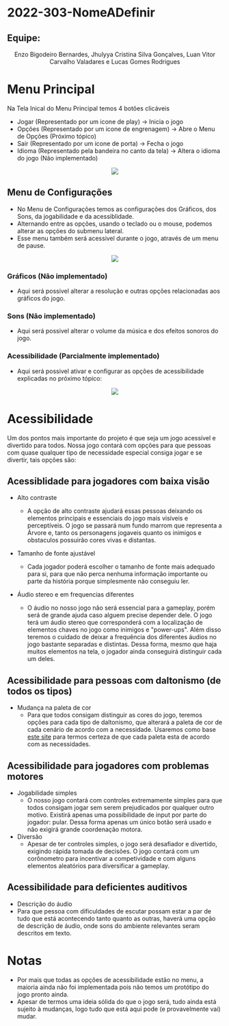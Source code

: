 # 2022-303-NomeADefinir

## Equipe:
<p align="center">Enzo Bigodeiro Bernardes, Jhulyya Cristina Silva Gonçalves, Luan Vitor Carvalho Valadares e Lucas Gomes Rodrigues</p>

# Menu Principal


Na Tela Inical do Menu Principal temos 4 botões clicáveis
- Jogar (Representado por um icone de play) -> Inicia o jogo
- Opções (Representado por um icone de engrenagem) -> Abre o Menu de Opções (Próximo tópico)
- Sair (Representado por um icone de porta) -> Fecha o jogo
- Idioma (Representado pela bandeira no canto da tela) -> Altera o idioma do jogo (Não implementado)

<p align="center"><img src="https://github.com/TP-Coltec-UFMG/2022-303-NomeADefinir/blob/main/Imagens/menu1.png?raw=true"</p>

## Menu de Configurações
- No Menu de Configurações temos as configurações dos Gráficos, dos Sons, da jogabilidade e da acessiblidade.
- Alternando entre as opções, usando o teclado ou o mouse, podemos alterar as opções do submenu lateral.
- Esse menu também será acessivel durante o jogo, através de um menu de pause.
	
<p align="center"><img src="https://github.com/TP-Coltec-UFMG/2022-303-NomeADefinir/blob/main/Imagens/menu2.png?raw=true"></p>

### Gráficos (Não implementado)
- Aqui será possivel alterar a resolução e outras opções relacionadas aos gráficos do jogo.

### Sons (Não implementado)
- Aqui será possivel alterar o volume da música e dos efeitos sonoros do jogo.

### Acessibilidade (Parcialmente implementado)
- Aqui será possivel ativar e configurar as opções de acessibilidade explicadas no próximo tópico:

<p align="center"><img src="https://github.com/TP-Coltec-UFMG/2022-303-NomeADefinir/blob/main/Imagens/menu3.png?raw=true"></p>

# Acessibilidade
Um dos pontos mais importante do projeto é que seja um jogo acessível e divertido para todos. Nossa jogo contará com opções para que pessoas com quase qualquer tipo de necessidade especial consiga jogar e se divertir, tais opções são:

## Acessiblidade para jogadores com baixa visão
- Alto contraste
	- A opção de alto contraste ajudará essas pessoas deixando os elementos principais e essenciais do jogo mais visíveis e perceptíveis. O jogo se passará num fundo marrom que representa a Árvore e, tanto os personagens jogaveis quanto os inimigos e obstaculos possuirão cores vivas e distantas. 
	
- Tamanho de fonte ajustável
  - Cada jogador poderá escolher o tamanho de fonte mais adequado para si, para que não perca nenhuma informação importante ou parte da história porque simplesmente não conseguiu ler.

- Áudio stereo e em frequencias diferentes
  - O áudio no nosso jogo não será essencial para a gameplay, porém será de grande ajuda caso alguem precise depender dele. O jogo terá um áudio stereo que corresponderá com a localização de elementos chaves no jogo como inimigos e "power-ups". Além disso teremos o cuidado de deixar a frequência dos diferentes áudios no jogo bastante separadas e distintas. Dessa forma, mesmo que haja muitos elementos na tela, o jogador ainda conseguirá distinguir cada um deles. 
  
## Acessibilidade para pessoas com daltonismo (de todos os tipos)
- Mudança na paleta de cor
	- Para que todos consigam distinguir as cores do jogo, teremos opções para cada tipo de daltonismo, que alterará a paleta de cor de cada cenário de acordo com a necessidade. Usaremos como base [este site](https://www.color-blindness.com/coblis-color-blindness-simulator/) para termos certeza de que cada paleta esta de acordo com as necessidades.
  
## Acessibilidade para jogadores com problemas motores
- Jogabilidade simples
  - O nosso jogo contará com controles extremamente simples para que todos consigam jogar sem serem prejudicados por qualquer outro motivo. Existirá apenas uma possibilidade de input por parte do jogador: pular. Dessa forma apenas um único botão será usado e não exigirá grande coordenação motora.
- Diversão
  - Apesar de ter controles simples, o jogo será desafiador e divertido, exigindo rápida tomada de decisões. O jogo contará com um corônometro para incentivar a competividade e com alguns elementos aleatórios para diversificar a gameplay.

## Acessibilidade para deficientes auditivos
  - Descrição do áudio
   - Para que pessoa com dificuldades de escutar possam estar a par de tudo que está acontecendo tanto quanto as outras, haverá uma opção de descrição de áudio, onde sons do ambiente relevantes seram descritos em texto.
# Notas
- Por mais que todas as opções de acessibilidade estão no menu, a maioria ainda não foi implementada pois não temos um protótipo do jogo pronto ainda.
- Apesar de termos uma ideia sólida do que o jogo será, tudo ainda está sujeito à mudanças, logo tudo que está aqui pode (e provavelmente vai) mudar.
